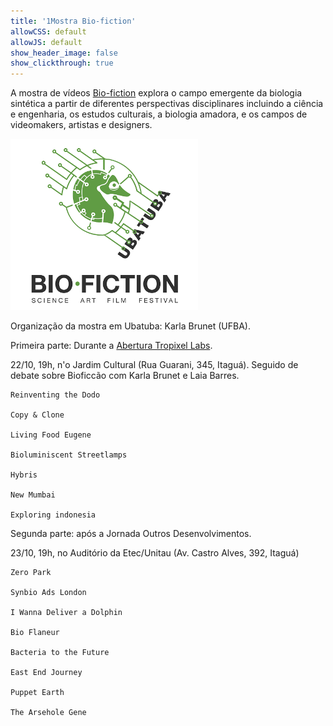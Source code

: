 ```yaml
---
title: '1Mostra Bio-fiction'
allowCSS: default
allowJS: default
show_header_image: false
show_clickthrough: true
---
```


A mostra de vídeos [Bio-fiction](https://bio-fiction.com/) explora o campo emergente da biologia sintética a partir de diferentes perspectivas disciplinares incluindo a ciência e engenharia, os estudos culturais, a biologia amadora, e os campos de videomakers, artistas e designers.

![](bio-fiction.png)

Organização da mostra em Ubatuba: Karla Brunet (UFBA).

Primeira parte: Durante a [Abertura Tropixel Labs](../abertura).

22/10, 19h, n'o Jardim Cultural (Rua Guarani, 345, Itaguá). Seguido de debate sobre Bioficcão com Karla Brunet e Laia Barres.

    Reinventing the Dodo

    Copy & Clone

    Living Food Eugene

    Bioluminiscent Streetlamps

    Hybris

    New Mumbai

    Exploring indonesia

Segunda parte: após a Jornada Outros Desenvolvimentos.

23/10, 19h, no Auditório da Etec/Unitau (Av. Castro Alves, 392, Itaguá)

    Zero Park

    Synbio Ads London

    I Wanna Deliver a Dolphin

    Bio Flaneur

    Bacteria to the Future

    East End Journey

    Puppet Earth

    The Arsehole Gene
